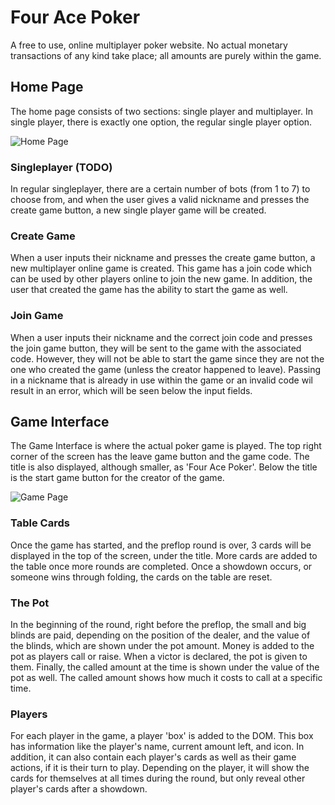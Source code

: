 # Four Ace Poker

A free to use, online multiplayer poker website. No actual monetary transactions of any kind take place; all amounts are purely within the game.

## Home Page

The home page consists of two sections: single player and multiplayer. In single player, there is exactly one option, the regular single player option. 

<img src="/assets/home-page.png" alt="Home Page" title="Home Page">

### Singleplayer (TODO)

In regular singleplayer, there are a certain number of bots (from 1 to 7) to choose from, and when the user gives a valid nickname and presses the create game button, a new single player game will be created. 

### Create Game

When a user inputs their nickname and presses the create game button, a new multiplayer online game is created. This game has a join code which can be used by other players online to join the new game. In addition, the user that created the game has the ability to start the game as well.

### Join Game

When a user inputs their nickname and the correct join code and presses the join game button, they will be sent to the game with the associated code. However, they will not be able to start the game since they are not the one who created the game (unless the creator happened to leave). Passing in a nickname that is already in use within the game or an invalid code wil result in an error, which will be seen below the input fields.

## Game Interface

The Game Interface is where the actual poker game is played. The top right corner of the screen has the leave game button and the game code. The title is also displayed, although smaller, as 'Four Ace Poker'. Below the title is the start game button for the creator of the game. 

<img src="/assets/game-page.png" alt="Game Page" title="Game Page">

### Table Cards

Once the game has started, and the preflop round is over, 3 cards will be displayed in the top of the screen, under the title. More cards are added to the table once more rounds are completed. Once a showdown occurs, or someone wins through folding, the cards on the table are reset.

### The Pot 

In the beginning of the round, right before the preflop, the small and big blinds are paid, depending on the position of the dealer, and the value of the blinds, which are shown under the pot amount. Money is added to the pot as players call or raise. When a victor is declared, the pot is given to them. Finally, the called amount at the time is shown under the value of the pot as well. The called amount shows how much it costs to call at a specific time.

### Players

For each player in the game, a player 'box' is added to the DOM. This box has information like the player's name, current amount left, and icon. In addition, it can also contain each player's cards as well as their game actions, if it is their turn to play. Depending on the player, it will show the cards for themselves at all times during the round, but only reveal other player's cards after a showdown.